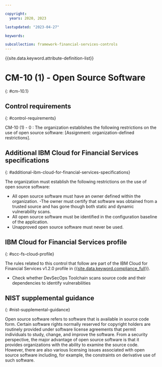 ```yaml
---

copyright:
  years: 2020, 2023

lastupdated: "2023-04-27"

keywords:

subcollection: framework-financial-services-controls
---
```


{{site.data.keyword.attribute-definition-list}}

               
# CM-10 (1) - Open Source Software
{: #cm-10.1}

## Control requirements
{: #control-requirements}

CM-10 (1) - 0
    : The organization establishes the following restrictions on the use of open source software: [Assignment: organization-defined restrictions].

## Additional IBM Cloud for Financial Services specifications
{: #additional-ibm-cloud-for-financial-services-specifications}

The organization must establish the following restrictions on the use of open source software:
- All open source software must have an owner defined within the organization.
-The owner must certify that software was obtained from a trusted source and has gone though both static and dynamic vulnerability scans.
- All open source software must be identified in the configuration baseline of the application.
- Unapproved open source software must never be used.

## IBM Cloud for Financial Services profile
{: #scc-fs-cloud-profile}

The rules related to this control that follow are part of the IBM Cloud for Financial Services v1.2.0 profile in [{{site.data.keyword.compliance_full}}](/docs/security-compliance?topic=security-compliance-getting-started).

- Check whether DevSecOps Toolchain scans source code and their dependencies to identify vulnerabilities

## NIST supplemental guidance
{: #nist-supplemental-guidance}

Open source software refers to software that is available in source code form. Certain software rights normally reserved for copyright holders are routinely provided under software license agreements that permit individuals to study, change, and improve the software. From a security perspective, the major advantage of open source software is that it provides organizations with the ability to examine the source code. However, there are also various licensing issues associated with open source software including, for example, the constraints on derivative use of such software.





